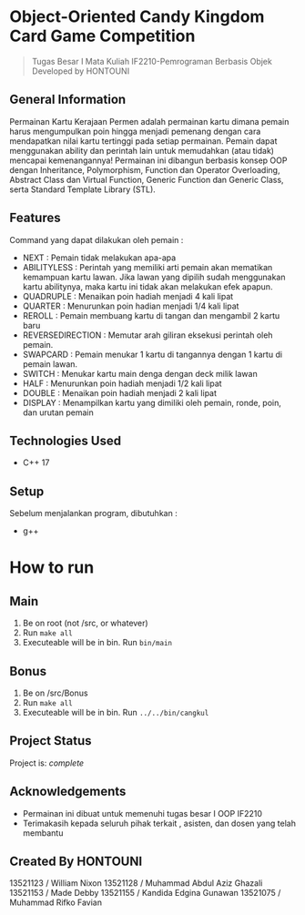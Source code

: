 # Object-Oriented Candy Kingdom Card Game Competition
> Tugas Besar I Mata Kuliah IF2210-Pemrograman Berbasis Objek
> Developed by HONTOUNI



## General Information
Permainan Kartu Kerajaan Permen adalah permainan kartu dimana pemain harus mengumpulkan poin hingga menjadi pemenang dengan cara mendapatkan nilai kartu tertinggi pada setiap permainan. Pemain dapat menggunakan ability dan perintah lain untuk memudahkan (atau tidak) mencapai kemenangannya! Permainan ini dibangun berbasis konsep OOP dengan Inheritance, Polymorphism, Function dan Operator Overloading, Abstract Class dan Virtual Function, Generic Function dan Generic Class, serta Standard Template Library (STL).

## Features
Command yang dapat dilakukan oleh pemain :
- NEXT : Pemain tidak melakukan apa-apa
- ABILITYLESS   : Perintah yang memiliki arti pemain akan mematikan kemampuan kartu lawan. Jika lawan yang dipilih sudah menggunakan kartu abilitynya, maka kartu ini tidak akan melakukan efek apapun.
- QUADRUPLE : Menaikan poin hadiah menjadi 4 kali lipat
- QUARTER : Menurunkan poin hadian menjadi 1/4 kali lipat
- REROLL : Pemain membuang kartu di tangan dan mengambil 2 kartu baru
- REVERSEDIRECTION : Memutar arah giliran eksekusi perintah oleh pemain.
- SWAPCARD  : Pemain menukar 1 kartu di tangannya dengan 1 kartu di pemain lawan.
- SWITCH    : Menukar kartu main denga dengan deck milik lawan
- HALF  : Menurunkan poin hadiah menjadi 1/2 kali lipat
- DOUBLE    : Menaikan poin hadiah menjadi 2 kali lipat
- DISPLAY   : Menampilkan kartu yang dimiliki oleh pemain, ronde, poin, dan urutan pemain

## Technologies Used
- C++ 17

## Setup
Sebelum menjalankan program, dibutuhkan :
- g++

# How to run
## Main
1. Be on root (not /src, or whatever)
2. Run `make all`
3. Executeable will be in bin. Run `bin/main`
## Bonus
1. Be on /src/Bonus
2. Run `make all`
4. Executeable will be in bin. Run `../../bin/cangkul`

## Project Status 
Project is: _complete_

## Acknowledgements
- Permainan ini dibuat untuk memenuhi tugas besar I OOP IF2210
- Terimakasih kepada seluruh pihak terkait , asisten, dan dosen yang telah membantu

## Created By HONTOUNI
13521123 / William Nixon
13521128 / Muhammad Abdul Aziz Ghazali
13521153 / Made Debby
13521155 / Kandida Edgina Gunawan
13521075 / Muhammad Rifko Favian
